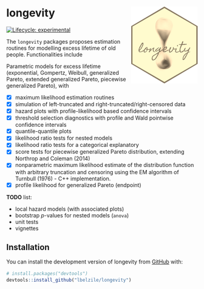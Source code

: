 
<!-- README.md is generated from README.Rmd. Please edit that file -->

# longevity <img src="tools/longevity_sticker.png" align="right"/>

<!-- badges: start -->

[![Lifecycle:
experimental](https://img.shields.io/badge/lifecycle-experimental-orange.svg)](https://www.tidyverse.org/lifecycle/#experimental)
<!-- badges: end -->

The `longevity` packages proposes estimation routines for modelling
excess lifetime of old people. Functionalities include

Parametric models for excess lifetime (exponential, Gompertz, Weibull,
generalized Pareto, extended generalized Pareto, piecewise generalized
Pareto), with

-   [x] maximum likelihood estimation routines
-   [x] simulation of left-truncated and right-truncated/right-censored
    data
-   [x] hazard plots with profile-likelihood based confidence intervals
-   [x] threshold selection diagnostics with profile and Wald pointwise
    confidence intervals
-   [x] quantile-quantile plots
-   [x] likelihood ratio tests for nested models
-   [x] likelihood ratio tests for a categorical explanatory
-   [x] score tests for piecewise generalized Pareto distribution,
    extending Northrop and Coleman (2014)
-   [x] nonparametric maximum likelihood estimate of the distribution
    function with arbitrary truncation and censoring using the EM
    algorithm of Turnbull (1976) - C++ implementation.
-   [x] profile likelihood for generalized Pareto (endpoint)

**TODO** list:

-   local hazard models (with associated plots)
-   bootstrap *p*-values for nested models (`anova`)
-   unit tests
-   vignettes

## Installation

<!-- You can install the released version of longevity from [CRAN](https://CRAN.R-project.org) with: -->
<!-- ``` r -->
<!-- install.packages("longevity") -->
<!-- ``` -->

You can install the development version of longevity from
[GitHub](https://github.com/) with:

``` r
# install.packages("devtools")
devtools::install_github("lbelzile/longevity")
```

<!-- `devtools::build_readme()` is handy for this. You could also use GitHub Actions to re-render `README.Rmd` every time you push. An example workflow can be found here: <https://github.com/r-lib/actions/tree/master/examples>. -->

